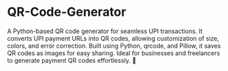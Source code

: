 # QR-Code-Generator
A Python-based QR code generator for seamless UPI transactions. It converts UPI payment URLs into QR codes, allowing customization of size, colors, and error correction. Built using Python, qrcode, and Pillow, it saves QR codes as images for easy sharing. Ideal for businesses and freelancers to generate payment QR codes effortlessly. 🚀
